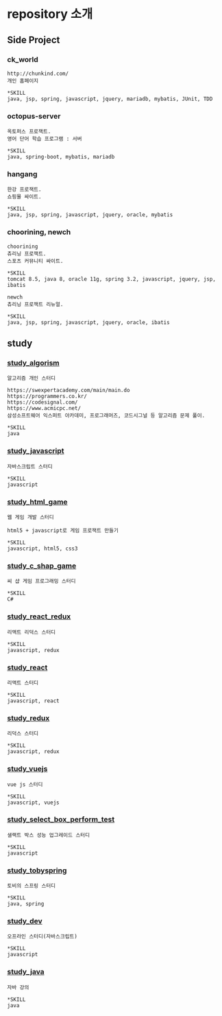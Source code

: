 # repository 소개

## Side Project

### ck_world
```
http://chunkind.com/
개인 홈페이지

*SKILL
java, jsp, spring, javascript, jquery, mariadb, mybatis, JUnit, TDD
```

### octopus-server
```
옥토퍼스 프로잭트.
영어 단어 학습 프로그램 : 서버

*SKILL
java, spring-boot, mybatis, mariadb
```

### hangang
```
한강 프로잭트.
쇼핑몰 싸이트.

*SKILL
java, jsp, spring, javascript, jquery, oracle, mybatis
```

### choorining, newch
```
choorining
츄리닝 프로잭트.
스포츠 커뮤니티 싸이트.

*SKILL
tomcat 8.5, java 8, oracle 11g, spring 3.2, javascript, jquery, jsp, ibatis

newch
츄리닝 프로잭트 리뉴얼.

*SKILL
java, jsp, spring, javascript, jquery, oracle, ibatis
```

## study

### [study_algorism](https://github.com/chunkind/study_algorism)
```
알고리즘 개인 스터디

https://swexpertacademy.com/main/main.do
https://programmers.co.kr/
https://codesignal.com/
https://www.acmicpc.net/
삼성소프트웨어 익스퍼트 아카데미, 프로그래머즈, 코드시그널 등 알고리즘 문제 풀이.

*SKILL
java
```

### [study_javascript](https://github.com/chunkind/study_javascript)
```
자바스크립트 스터디

*SKILL
javascript
```

### [study_html_game](https://github.com/chunkind/study_html_game)
```
웹 게임 개발 스터디

html5 + javascript로 게임 프로잭트 만들기

*SKILL
javascript, html5, css3
```

### [study_c_shap_game](https://github.com/chunkind/study_c_shap_game)
```
씨 샵 게임 프로그래밍 스터디

*SKILL
C#
```

### [study_react_redux](https://github.com/chunkind/study_react_redux)
```
리액트 리덕스 스터디

*SKILL
javascript, redux
```

### [study_react](https://github.com/chunkind/study_react)
```
리액트 스터디

*SKILL
javascript, react
```

### [study_redux](https://github.com/chunkind/study_redux)
```
리덕스 스터디

*SKILL
javascript, redux
```

### [study_vuejs](https://github.com/chunkind/study_vuejs)
```
vue js 스터디

*SKILL
javascript, vuejs
```

### [study_select_box_perform_test](https://github.com/chunkind/study_select_box_perform_test)
```
샐랙트 박스 성능 업그레이드 스터디

*SKILL
javascript
```

### [study_tobyspring](https://github.com/chunkind/study_tobyspring)
```
토비의 스프링 스터디

*SKILL
java, spring
```

### [study_dev](https://github.com/chunkind/study_dev)
```
오프라인 스터디(자바스크립트)

*SKILL
javascript
```

### [study_java](https://github.com/chunkind/study_java)
```
자바 강의

*SKILL
java
```
